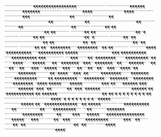 ´´´´´´´´´´´´´´´´´´´´´¶¶¶¶¶¶¶¶¶¶¶¶¶¶¶¶¶´´´´´´´´´´´´´´´´´´´´´
´´´´´´´´´´´´´´´´´¶¶¶¶¶¶´´´´´´´´´´´´´¶¶¶¶¶¶¶´´´´´´´´´´´´´´´´
´´´´´´´´´´´´´´¶¶¶¶´´´´´´´´´´´´´´´´´´´´´´´¶¶¶¶´´´´´´´´´´´´´´
´´´´´´´´´´´´´¶¶¶´´´´´´´´´´´´´´´´´´´´´´´´´´´´´¶¶´´´´´´´´´´´´
´´´´´´´´´´´´¶¶´´´´´´´´´´´´´´´´´´´´´´´´´´´´´´´´¶¶´´´´´´´´´´´
´´´´´´´´´´´¶¶´´´´´´´´´´´´´´´´´´´´´´´´´´´´´´´´´´¶¶´´´´´´´´´´
´´´´´´´´´´¶¶´´´´´´´´´´´´´´´´´´´´´´´´´´´´´´´´´´´¶¶´´´´´´´´´´
´´´´´´´´´´¶¶´¶¶´´´´´´´´´´´´´´´´´´´´´´´´´´´´´¶¶´¶¶´´´´´´´´´´
´´´´´´´´´´¶¶´¶¶´´´´´´´´´´´´´´´´´´´´´´´´´´´´´¶¶´´¶´´´´´´´´´´
´´´´´´´´´´¶¶´¶¶´´´´´´´´´´´´´´´´´´´´´´´´´´´´´¶¶´´¶´´´´´´´´´´
´´´´´´´´´´¶¶´´¶¶´´´´´´´´´´´´´´´´´´´´´´´´´´´´¶¶´¶¶´´´´´´´´´´
´´´´´´´´´´¶¶´´¶¶´´´´´´´´´´´´´´´´´´´´´´´´´´´¶¶´´¶¶´´´´´´´´´´
´´´´´´´´´´´¶¶´¶¶´´´¶¶¶¶¶¶¶¶´´´´´¶¶¶¶¶¶¶¶´´´¶¶´¶¶´´´´´´´´´´´
´´´´´´´´´´´´¶¶¶¶´¶¶¶¶¶¶¶¶¶¶´´´´´¶¶¶¶¶¶¶¶¶¶´¶¶¶¶¶´´´´´´´´´´´
´´´´´´´´´´´´´¶¶¶´¶¶¶¶¶¶¶¶¶¶´´´´´¶¶¶¶¶¶¶¶¶¶´¶¶¶´´´´´´´´´´´´´
´´´´¶¶¶´´´´´´´¶¶´´¶¶¶¶¶¶¶¶´´´´´´´¶¶¶¶¶¶¶¶¶´´¶¶´´´´´´¶¶¶¶´´´
´´´¶¶¶¶¶´´´´´¶¶´´´¶¶¶¶¶¶¶´´´¶¶¶´´´¶¶¶¶¶¶¶´´´¶¶´´´´´¶¶¶¶¶¶´´
´´¶¶´´´¶¶´´´´¶¶´´´´´¶¶¶´´´´¶¶¶¶¶´´´´¶¶¶´´´´´¶¶´´´´¶¶´´´¶¶´´
´¶¶¶´´´´¶¶¶¶´´¶¶´´´´´´´´´´¶¶¶¶¶¶¶´´´´´´´´´´¶¶´´¶¶¶¶´´´´¶¶¶´
¶¶´´´´´´´´´¶¶¶¶¶¶¶¶´´´´´´´¶¶¶¶¶¶¶´´´´´´´¶¶¶¶¶¶¶¶¶´´´´´´´´¶¶
¶¶¶¶¶¶¶¶¶´´´´´¶¶¶¶¶¶¶¶´´´´¶¶¶¶¶¶¶´´´´¶¶¶¶¶¶¶¶´´´´´´¶¶¶¶¶¶¶¶
´´¶¶¶¶´¶¶¶¶¶´´´´´´¶¶¶¶¶´´´´´´´´´´´´´´¶¶¶´¶¶´´´´´¶¶¶¶¶¶´¶¶¶´
´´´´´´´´´´¶¶¶¶¶¶´´¶¶¶´´¶¶´´´´´´´´´´´¶¶´´¶¶¶´´¶¶¶¶¶¶´´´´´´´´
´´´´´´´´´´´´´´¶¶¶¶¶¶´¶¶´¶¶¶¶¶¶¶¶¶¶¶´¶¶´¶¶¶¶¶¶´´´´´´´´´´´´´´
´´´´´´´´´´´´´´´´´´¶¶´¶¶´¶´¶´¶´¶´¶´¶´¶´¶´¶¶´´´´´´´´´´´´´´´´´
´´´´´´´´´´´´´´´´¶¶¶¶´´¶´¶´¶´¶´¶´¶´¶´¶´´´¶¶¶¶¶´´´´´´´´´´´´´´
´´´´´´´´´´´´¶¶¶¶¶´¶¶´´´¶¶¶¶¶¶¶¶¶¶¶¶¶´´´¶¶´¶¶¶¶¶´´´´´´´´´´´´
´´´´¶¶¶¶¶¶¶¶¶¶´´´´´¶¶´´´´´´´´´´´´´´´´´¶¶´´´´´´¶¶¶¶¶¶¶¶¶´´´´
´´´¶¶´´´´´´´´´´´¶¶¶¶¶¶¶´´´´´´´´´´´´´¶¶¶¶¶¶¶¶´´´´´´´´´´¶¶´´´
´´´´¶¶¶´´´´´¶¶¶¶¶´´´´´¶¶¶¶¶¶¶¶¶¶¶¶¶¶¶´´´´´¶¶¶¶¶´´´´´¶¶¶´´´´
´´´´´´¶¶´´´¶¶¶´´´´´´´´´´´¶¶¶¶¶¶¶¶¶´´´´´´´´´´´¶¶¶´´´¶¶´´´´´´
´´´´´´¶¶´´¶¶´´´´´´´´´´´´´´´´´´´´´´´´´´´´´´´´´´´¶¶´´¶¶´´´´´´
´´´´´´´¶¶¶¶´´´´´´´´´´´´´´´´´´´´´´´´´´´´´´´´´´´´´¶¶¶¶´
